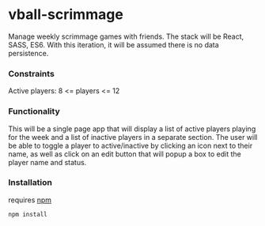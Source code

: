 # vball-scrimmage
Manage weekly scrimmage games with friends.  The stack will be React, SASS, ES6.  With this iteration, it will be assumed there is no data persistence.  

### Constraints
Active players: 8 <= players <= 12

### Functionality
This will be a single page app that will display a list of active players playing for the week and a list of inactive players in a separate section.
The user will be able to toggle a player to active/inactive by clicking an icon next to their name, as well as click on an edit button that will popup a box to edit the player name and status.

### Installation

requires [npm](https://nodejs.org/en/download/)

```
npm install
```

